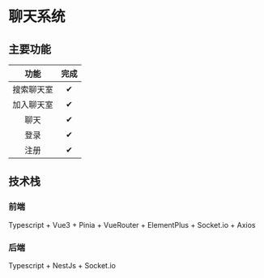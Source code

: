 # 聊天系统

## 主要功能

|    功能    | 完成 |
| :--------: | :--: |
| 搜索聊天室 |  ✔   |
| 加入聊天室 |  ✔   |
|    聊天    |  ✔   |
|    登录    |  ✔   |
|    注册    |  ✔   |

## 技术栈

### 前端

Typescript + Vue3 + Pinia + VueRouter + ElementPlus + Socket.io + Axios

### 后端

Typescript + NestJs + Socket.io
